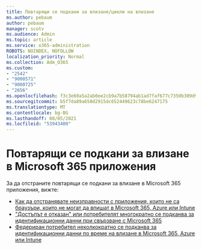 ```yaml
---
title: Повтарящи се подкани за влизане/цикли на влизане
ms.author: pebaum
author: pebaum
manager: scotv
ms.audience: Admin
ms.topic: article
ms.service: o365-administration
ROBOTS: NOINDEX, NOFOLLOW
localization_priority: Normal
ms.collection: Adm_O365
ms.custom:
- "2542"
- "9000571"
- "9000725"
- "2656"
ms.openlocfilehash: f3c3e60a5a2ab0ee2cb9a7b58794ab1ad7faf677c7350b309d968a282db43772
ms.sourcegitcommit: b5f7da89a650d2915dc652449623c78be6247175
ms.translationtype: MT
ms.contentlocale: bg-BG
ms.lasthandoff: 08/05/2021
ms.locfileid: "53943400"
---
```

# <a name="repeated-sign-in-prompts-in-microsoft-365-apps"></a>Повтарящи се подкани за влизане в Microsoft 365 приложения

За да отстраните повтарящи се подкани за влизане в Microsoft 365 приложения, вижте:

- [Как да отстранявате неизправности с приложения, които не са браузъри, които не могат да впишат в Microsoft 365, Azure или Intune](https://support.office.com/article/how-to-troubleshoot-non-browser-apps-that-can-t-sign-in-to-office-365-azure-or-intune-3ba1b268-66f6-462c-b0e5-070f5c2603c1)
- ["Достъпът е отказан" или потребителят многократно се подканва за идентификационни данни при свързване с Microsoft 365](https://docs.microsoft.com/office365/troubleshoot/security/access-denied-when-connect-to-office-365)
- [Федериран потребител неколкократно се подканва за идентификационни данни по време на влизане в Microsoft 365, Azure или Intune](https://docs.microsoft.com/office365/troubleshoot/authentication/federated-user-repeatedly-prompted-for-credentials)

